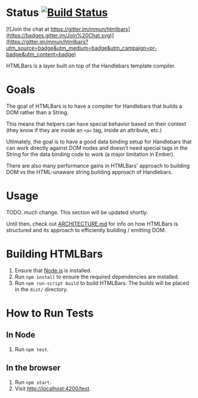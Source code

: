 # Status [![Build Status](https://travis-ci.org/tildeio/htmlbars.png)](https://travis-ci.org/tildeio/htmlbars)

[![Join the chat at https://gitter.im/mmun/htmlbars](https://badges.gitter.im/Join%20Chat.svg)](https://gitter.im/mmun/htmlbars?utm_source=badge&utm_medium=badge&utm_campaign=pr-badge&utm_content=badge)

HTMLBars is a layer built on top of the Handlebars template compiler.

# Goals

The goal of HTMLBars is to have a compiler for Handlebars that
builds a DOM rather than a String.

This means that helpers can have special behavior based on their
context (they know if they are inside an `<a>` tag, inside an
attribute, etc.)

Ultimately, the goal is to have a good data binding setup for
Handlebars that can work directly against DOM nodes and doesn't
need special tags in the String for the data binding code to work
(a major limitation in Ember).

There are also many performance gains in HTMLBars' approach to building
DOM vs the HTML-unaware string building approach of Handlebars.

# Usage

TODO: much change. This section will be updated shortly.

Until then, check out [ARCHITECTURE.md](ARCHITECTURE.md) for
info on how HTMLBars is structured and its approach to efficiently building / emitting DOM.

# Building HTMLBars

1. Ensure that [Node.js](http://nodejs.org/) is installed.
2. Run `npm install` to ensure the required dependencies are installed.
3. Run `npm run-script build` to build HTMLBars. The builds will be placed in the `dist/` directory.

# How to Run Tests

## In Node

1. Run `npm test`.

## In the browser

1. Run `npm start`.
2. Visit <http://localhost:4200/test>.